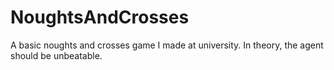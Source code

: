 NoughtsAndCrosses
=================

A basic noughts and crosses game I made at university. In theory, the agent should be unbeatable.
